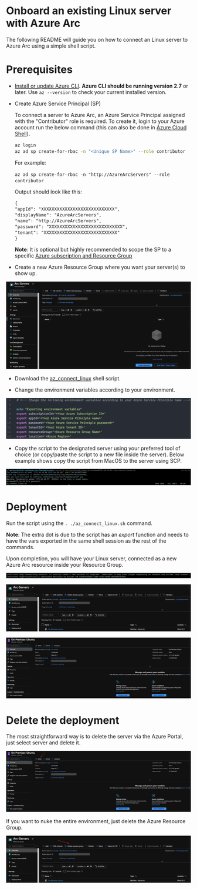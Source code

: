 # Onboard an existing Linux server with Azure Arc

The following README will guide you on how to connect an Linux server to Azure Arc using a simple shell script.

# Prerequisites

* [Install or update Azure CLI](https://docs.microsoft.com/en-us/cli/azure/install-azure-cli?view=azure-cli-latest). **Azure CLI should be running version 2.7** or later. Use ```az --version``` to check your current installed version.

* Create Azure Service Principal (SP)   

    To connect a server to Azure Arc, an Azure Service Principal assigned with the "Contributor" role is required. To create it, login to your Azure account run the below command (this can also be done in [Azure Cloud Shell](https://shell.azure.com/)). 

    ```bash
    az login
    az ad sp create-for-rbac -n "<Unique SP Name>" --role contributor
    ```

    For example:

    ```az ad sp create-for-rbac -n "http://AzureArcServers" --role contributor```

    Output should look like this:

    ```
    {
    "appId": "XXXXXXXXXXXXXXXXXXXXXXXXXXXX",
    "displayName": "AzureArcServers",
    "name": "http://AzureArcServers",
    "password": "XXXXXXXXXXXXXXXXXXXXXXXXXXXX",
    "tenant": "XXXXXXXXXXXXXXXXXXXXXXXXXXXX"
    }
    ```
    
    **Note**: It is optional but highly recommended to scope the SP to a specific [Azure subscription and Resource Group](https://docs.microsoft.com/en-us/cli/azure/ad/sp?view=azure-cli-latest)

* Create a new Azure Resource Group where you want your server(s) to show up. 

![](../img/onboard_server_linux/01.png)

* Download the [az_connect_linux](../scripts/az_connect_linux.sh) shell script.

* Change the environment variables according to your environment. 

![](../img/onboard_server_linux/02.png)

* Copy the script to the designated server using your preferred tool of choice (or copy/paste the script to a new file inside the server). Below example shows copy the script from MacOS to the server using SCP.

![](../img/onboard_server_linux/03.png)

# Deployment

Run the script using the ```. ./az_connect_linux.sh``` command. 

**Note**: The extra dot is due to the script has an *export* function and needs to have the vars exported in the same shell session as the rest of the commands. 

Upon completion, you will have your Linux server, connected as a new Azure Arc resource inside your Resource Group. 

![](../img/onboard_server_linux/04.png)

![](../img/onboard_server_linux/05.png)

![](../img/onboard_server_linux/06.png)

# Delete the deployment

The most straightforward way is to delete the server via the Azure Portal, just select server and delete it. 

![](../img/onboard_server_linux/07.png)

If you want to nuke the entire environment, just delete the Azure Resource Group.

![](../img/onboard_server_linux/08.png)
